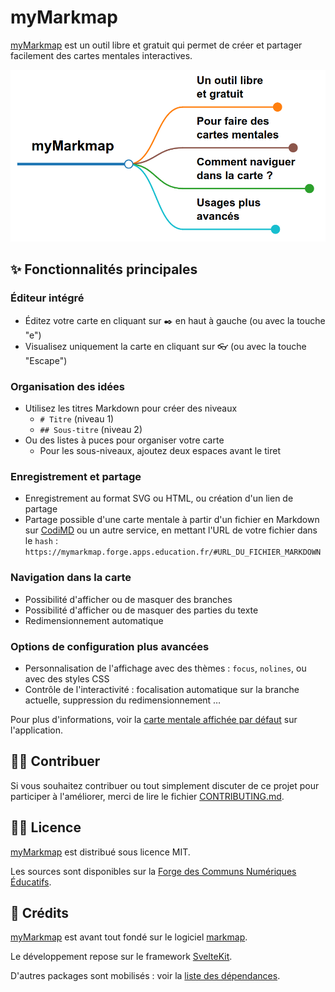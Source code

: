 # myMarkmap

[myMarkmap](https://mymarkmap.forge.apps.education.fr/) est un outil libre et gratuit qui permet de créer et partager facilement des cartes mentales interactives.

[![](https://raw.githubusercontent.com/eyssette/myMarkmap/main/myMarkmap-explications.png)](https://mymarkmap.forge.apps.education.fr/)

## ✨ Fonctionnalités principales

### Éditeur intégré
- Éditez votre carte en cliquant sur ✒️ en haut à gauche (ou avec la touche "e")
- Visualisez uniquement la carte en cliquant sur 👓 (ou avec la touche "Escape")

### Organisation des idées
- Utilisez les titres Markdown pour créer des niveaux
  - `# Titre` (niveau 1)
  - `## Sous-titre` (niveau 2)
- Ou des listes à puces pour organiser votre carte
  - Pour les sous-niveaux, ajoutez deux espaces avant le tiret

### Enregistrement et partage
- Enregistrement au format SVG ou HTML, ou création d'un lien de partage
- Partage possible d'une carte mentale à partir d'un fichier en Markdown sur [CodiMD](codimd.apps.education.fr) ou un autre service, en mettant l'URL de votre fichier dans le `hash` : `https://mymarkmap.forge.apps.education.fr/#URL_DU_FICHIER_MARKDOWN`

### Navigation dans la carte
- Possibilité d'afficher ou de masquer des branches
- Possibilité d'afficher ou de masquer des parties du texte
- Redimensionnement automatique

### Options de configuration plus avancées
- Personnalisation de l'affichage avec des thèmes : `focus`, `nolines`, ou avec des styles CSS
- Contrôle de l'interactivité : focalisation automatique sur la branche actuelle, suppression du redimensionnement …


Pour plus d'informations, voir la [carte mentale affichée par défaut](https://mymarkmap.forge.apps.education.fr/) sur l'application.

## 🙋‍♀️ Contribuer

Si vous souhaitez contribuer ou tout simplement discuter de ce projet pour participer à l'améliorer, merci de lire le fichier [CONTRIBUTING.md](https://forge.apps.education.fr/myMarkmap/myMarkmap.forge.apps.education.fr/-/blob/main/CONTRIBUTING.md?ref_type=heads).


## 👩‍⚖️ Licence

[myMarkmap](https://mymarkmap.forge.apps.education.fr/) est distribué sous licence MIT.

Les sources sont disponibles sur la [Forge des Communs Numériques Éducatifs](https://forge.apps.education.fr/myMarkmap/myMarkmap.forge.apps.education.fr).


## 🙏 Crédits

[myMarkmap](https://mymarkmap.forge.apps.education.fr/) est avant tout fondé sur le logiciel [markmap](https://markmap.js.org/).

Le développement repose sur le framework [SvelteKit](https://svelte.dev/).

D'autres packages sont mobilisés : voir la [liste des dépendances](https://forge.apps.education.fr/myMarkmap/myMarkmap.forge.apps.education.fr/-/blob/main/package.json?ref_type=heads).